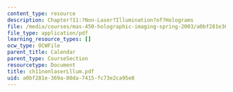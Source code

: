 ```yaml
---
content_type: resource
description: Chapter?11:?Non-Laser?Illumination?of?Holograms
file: /media/courses/mas-450-holographic-imaging-spring-2003/a0bf281e369a80da7415fc73e2ca95e8_ch11nonlaserLllum.pdf
file_type: application/pdf
learning_resource_types: []
ocw_type: OCWFile
parent_title: Calendar
parent_type: CourseSection
resourcetype: Document
title: ch11nonlaserLllum.pdf
uid: a0bf281e-369a-80da-7415-fc73e2ca95e8
---
```


